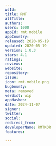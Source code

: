 ```yaml
---
wsId: 
title: RMT
altTitle: 
authors: 
users: 1000
appId: rmt.mobile
appCountry: 
released: 2020-05-19
updated: 2020-05-19
version: 1.0.3
stars: 4.1
ratings: 
reviews: 
website: 
repository: 
issue: 
icon: rmt.mobile.png
bugbounty: 
meta: removed
verdict: wip
appHashes: 
date: 2024-11-07
signer: 
twitter: 
social: 
redirect_from: 
developerName: RMTKOR
features: 

---
```


